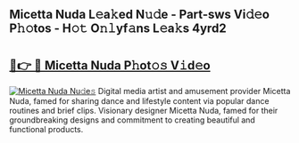 ## Micetta Nuda L𝚎a𝚔ed N𝚞𝚍e - Part-sws Vi𝚍𝚎o P𝚑𝚘tos - H𝚘𝚝 O𝚗𝚕yf𝚊ns L𝚎a𝚔s 4yrd2

# <h2><a href="http://kfczaa.oniu.top/?m=Micetta+Nuda">🔗👉 🔴 Micetta Nuda P𝚑ot𝚘𝚜 V𝚒d𝚎o</a></h2>

[![Micetta Nuda Nu𝚍e𝚜](https://i.imgur.com/0qMVB7G.gif)](http://kfczaa.oniu.top/?m=Micetta+Nuda)
Digital media artist and amusement provider Micetta Nuda, famed for sharing dance and lifestyle content via popular dance routines and brief clips. Visionary designer Micetta Nuda, famed for their groundbreaking designs and commitment to creating beautiful and functional products.  
